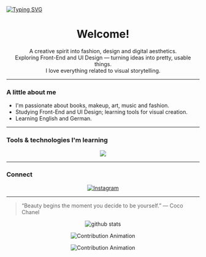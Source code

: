 [![Typing SVG](https://readme-typing-svg.demolab.com?font=Poppins&pause=1200&color=FF69B4&center=true&vCenter=true&width=600&lines=Hello!;My+name+is+Larissa+Pinheiro+❥)](https://git.io/typing-svg)

<h1 align="center">Welcome!</h1>

<p align="center">
  A creative spirit into fashion, design and digital aesthetics.<br>
  Exploring Front-End and UI Design — turning ideas into pretty, usable things.<br>
  I love everything related to visual storytelling.
</p>

---

### A little about me
- I'm passionate about books, makeup, art, music and fashion.  
- Studying Front-End and UI Design; learning tools for visual creation.  
- Learning English and German.  

---

### Tools & technologies I'm learning
<p align="center">
  <img src="https://skillicons.dev/icons?i=html,css,js,figma,photoshop,illustrator,github,vscode" />
</p>

---

### Connect
<p align="center">
  <a href="https://instagram.com/izlaari_" target="_blank">
    <img src="https://img.shields.io/badge/-Instagram-%23E4405F?style=for-the-badge&logo=instagram&logoColor=white&color=ff69b4" alt="Instagram">
  </a>
</p>

---

> “Beauty begins the moment you decide to be yourself.” — Coco Chanel

<p align="center">
  <img src="https://github-readme-stats.vercel.app/api?username=larissapinheiroz&show_icons=true&theme=rose_pine" alt="github stats" />
</p>

<!-- Snake animation -->
<p align="center">
  <picture>
    <source media="(prefers-color-scheme: dark)" srcset="https://raw.githubusercontent.com/larissapinheiroz/larissapinheiroz/output/github-contribution-grid-snake-dark.svg" />
    <source media="(prefers-color-scheme: light)" srcset="https://raw.githubusercontent.com/larissapinheiroz/larissapinheiroz/output/github-contribution-grid-snake.svg" />
    <img alt="Contribution Animation" src="https://raw.githubusercontent.com/larissapinheiroz/larissapinheiroz/output/github-contribution-grid-snake.svg" />
  </picture>
</p>

<p align="center">
  <picture>
    <source media="(prefers-color-scheme: dark)" srcset="https://raw.githubusercontent.com/larissapinheiroz/larissapinheiroz/output/github-contribution-grid-snake-dark.svg" />
    <source media="(prefers-color-scheme: light)" srcset="https://raw.githubusercontent.com/larissapinheiroz/larissapinheiroz/output/github-contribution-grid-snake.svg" />
    <img alt="Contribution Animation" src="https://raw.githubusercontent.com/larissapinheiroz/larissapinheiroz/output/github-contribution-grid-snake.svg" />
  </picture>
</p>
